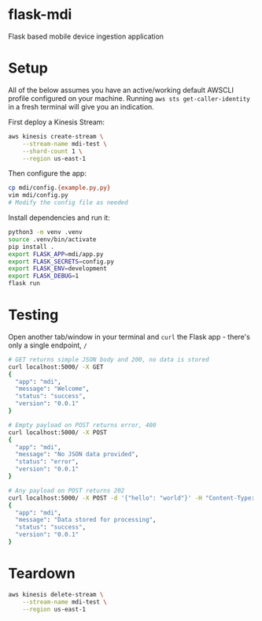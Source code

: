 # flask-mdi
Flask based mobile device ingestion application

# Setup

All of the below assumes you have an active/working default AWSCLI profile configured on your machine. Running `aws sts get-caller-identity` in a fresh terminal will give you an indication.

First deploy a Kinesis Stream:

```bash
aws kinesis create-stream \
    --stream-name mdi-test \
    --shard-count 1 \
    --region us-east-1
```

Then configure the app:

```bash
cp mdi/config.{example.py,py}
vim mdi/config.py
# Modify the config file as needed
```

Install dependencies and run it:

```bash
python3 -m venv .venv
source .venv/bin/activate
pip install .
export FLASK_APP=mdi/app.py
export FLASK_SECRETS=config.py
export FLASK_ENV=development
export FLASK_DEBUG=1
flask run
```

# Testing

Open another tab/window in your terminal and `curl` the Flask app - there's only a single endpoint, `/`

```bash
# GET returns simple JSON body and 200, no data is stored
curl localhost:5000/ -X GET
{
  "app": "mdi",
  "message": "Welcome",
  "status": "success",
  "version": "0.0.1"
}

# Empty payload on POST returns error, 400
curl localhost:5000/ -X POST
{
  "app": "mdi",
  "message": "No JSON data provided",
  "status": "error",
  "version": "0.0.1"
}

# Any payload on POST returns 202
curl localhost:5000/ -X POST -d '{"hello": "world"}' -H "Content-Type: application/json"
{
  "app": "mdi",
  "message": "Data stored for processing",
  "status": "success",
  "version": "0.0.1"
}
```

# Teardown

```bash
aws kinesis delete-stream \
    --stream-name mdi-test \
    --region us-east-1
```
